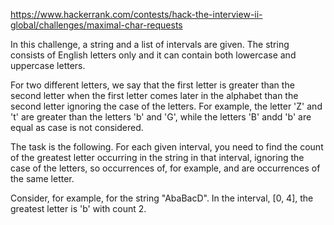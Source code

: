 https://www.hackerrank.com/contests/hack-the-interview-ii-global/challenges/maximal-char-requests

In this challenge, a string and a list of intervals are given. The string consists of English letters only and it can contain both lowercase and uppercase letters.

For two different letters, we say that the first letter is greater than the second letter when the first letter comes later in the alphabet than the second letter ignoring the case of the letters. For example, the letter 'Z' and 't' are greater than the letters 'b' and 'G', while the letters 'B' andd 'b' are equal as case is not considered.

The task is the following. For each given interval, you need to find the count of the greatest letter occurring in the string in that interval, ignoring the case of the letters, so occurrences of, for example,  and  are occurrences of the same letter.

Consider, for example, for the string "AbaBacD". In the interval, [0, 4], the greatest letter is 'b' with count 2.
